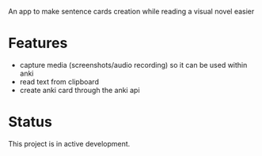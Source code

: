 An app to make sentence cards creation while reading a visual novel easier

# Features

- capture media (screenshots/audio recording) so it can be used within anki
- read text from clipboard
- create anki card through the anki api

# Status

This project is in active development.